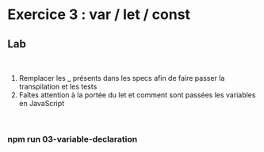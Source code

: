 <!-- .slide: class="exercice" -->

# Exercice 3 : var / let / const

## Lab

<br>

1. Remplacer les <b>\_</b> présents dans les specs afin de faire passer la transpilation et les tests
2. Faîtes attention à la portée du let et comment sont passées les variables en JavaScript

<br>

### npm run 03-variable-declaration
